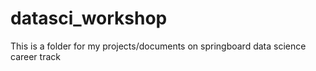# datasci_workshop
This is a folder for my projects/documents on springboard data science career track

